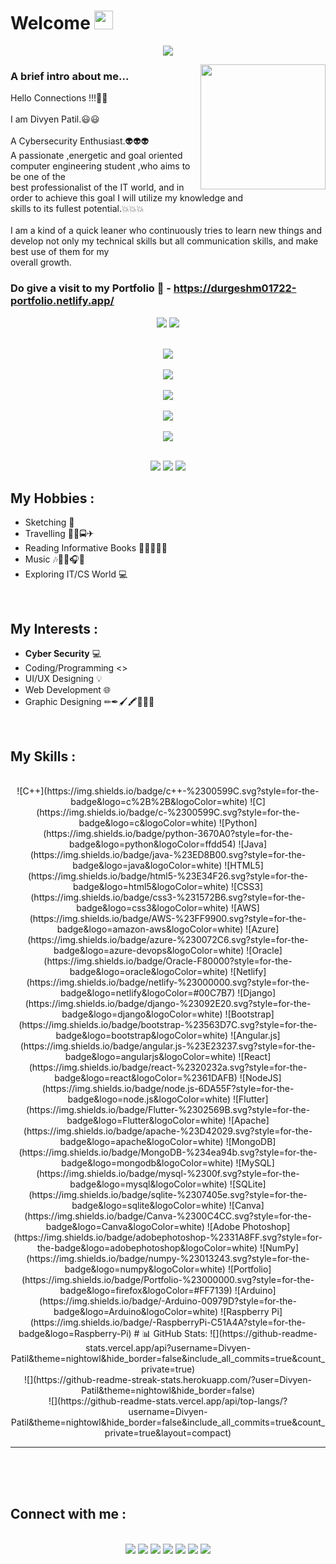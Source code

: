 # Welcome <img src="https://raw.githubusercontent.com/MartinHeinz/MartinHeinz/master/wave.gif" height="30px">

<p align="center">
<img src="https://readme-typing-svg.herokuapp.com?color=%230D60FF&width=800&size=40&center=true&vCenter=true&lines=Hello%2C+I+am+Durgesh;Welcome+to+my+github+profile">
</p>

<img align="right"  height="200px" src="Img/d.gif">

### A brief intro about me...
Hello Connections !!!🌟🌟<br><br>I am Divyen Patil.😃😃<br><br>A Cybersecurity Enthusiast.👽👽👽<br>A passionate ,energetic and goal oriented computer engineering student ,who aims to be one of the<br>best professionalist of the IT world, and in order to achieve this goal I will utilize my knowledge and<br>skills to its fullest potential.💥💥💥<br><br>I am a kind of a quick leaner who continuously tries to learn new things and<br>develop not only my technical skills but all communication skills, and make best use of them for my<br>overall growth.

### Do give a visit to my Portfolio 🔗 - https://durgeshm01722-portfolio.netlify.app/
<p align="center">
<img src="https://img.shields.io/website-up-down-green-red/http/durgeshm01722-portfolio.netlify.app/.svg"> <img src="https://img.shields.io/badge/Maintained%3F-yes-green.svg"> 
<!-- <img src="https://img.shields.io/badge/Netlify-00C7B7?style=for-the-badge&logo=netlify&logoColor=white">-->
<br><br>
</p>

<p align="center">
<img src="https://github-readme-stats.vercel.app/api?username=durgeshm01722&show_icons=true&theme=tokyonight&hide_border=true"><br><br>
<img src="https://github-readme-streak-stats.herokuapp.com/?user=durgeshm01722&theme=algolia&hide_border=true&date_format=j%20M%5B%20Y%5D"><br><br>
<img src="https://github-readme-stats.vercel.app/api/top-langs/?username=durgeshm01722&show_icons=true&theme=radical&layout=compact&langs_count=30&hide_border=true"><br><br>
<img src="https://github-readme-stats.vercel.app/api/pin/?username=durgeshm01722&repo=durgeshm01722&show_owner=true&show_icons=true&theme=radical&hide_border=true"><br><br>
<!-- <img src="https://denvercoder1-github-readme-stats.vercel.app/api/pin/?username=durgeshm01722&repo=durgeshm01722&theme=radical&bg_color=1F222E&title_color=F85D7F&icon_color=F8D866&hide_border=true&show_icons=false"> -->
<img src="https://activity-graph.herokuapp.com/graph?username=durgeshm01722&theme=github&hide_border=true&bg_color=000149&line=008AEC"><br><br>
</p>

<p align="center">
<img src="https://custom-icon-badges.herokuapp.com/github/followers/durgeshm01722?logo=github&style=social">
<img src="https://custom-icon-badges.herokuapp.com/github/stars/durgeshm01722?logo=star&style=social&logoColor=black">
<img src="https://komarev.com/ghpvc/?username=durgeshm01722">
<!-- <img src="https://img.shields.io/github/last-commit/google/skia.svg?style=flat&logo=history&logoColor=white">
<img src="https://custom-icon-badges.herokuapp.com/github/last-commit/custom-icon-badges/durgesh01722?logo=history&logoColor=white"><br> -->
</p>

## My Hobbies :
* Sketching 🎨
* Travelling 🚕🚗🚍✈
* Reading Informative Books 📕📗📘📙📒
* Music 🎶🎵🎼🎧💙
* Exploring IT/CS World 💻
<br>

## My Interests :
* **Cyber Security** 💻
* Coding/Programming <>
* UI/UX Designing 💡
* Web Development 🌐
* Graphic Designing ✏✒🖌🖍📏📐📌
<br>

## My Skills :
<p align="center">
<br>
![C++](https://img.shields.io/badge/c++-%2300599C.svg?style=for-the-badge&logo=c%2B%2B&logoColor=white) ![C](https://img.shields.io/badge/c-%2300599C.svg?style=for-the-badge&logo=c&logoColor=white) ![Python](https://img.shields.io/badge/python-3670A0?style=for-the-badge&logo=python&logoColor=ffdd54) ![Java](https://img.shields.io/badge/java-%23ED8B00.svg?style=for-the-badge&logo=java&logoColor=white) ![HTML5](https://img.shields.io/badge/html5-%23E34F26.svg?style=for-the-badge&logo=html5&logoColor=white) ![CSS3](https://img.shields.io/badge/css3-%231572B6.svg?style=for-the-badge&logo=css3&logoColor=white) ![AWS](https://img.shields.io/badge/AWS-%23FF9900.svg?style=for-the-badge&logo=amazon-aws&logoColor=white) ![Azure](https://img.shields.io/badge/azure-%230072C6.svg?style=for-the-badge&logo=azure-devops&logoColor=white) ![Oracle](https://img.shields.io/badge/Oracle-F80000?style=for-the-badge&logo=oracle&logoColor=white) ![Netlify](https://img.shields.io/badge/netlify-%23000000.svg?style=for-the-badge&logo=netlify&logoColor=#00C7B7) ![Django](https://img.shields.io/badge/django-%23092E20.svg?style=for-the-badge&logo=django&logoColor=white) ![Bootstrap](https://img.shields.io/badge/bootstrap-%23563D7C.svg?style=for-the-badge&logo=bootstrap&logoColor=white) ![Angular.js](https://img.shields.io/badge/angular.js-%23E23237.svg?style=for-the-badge&logo=angularjs&logoColor=white) ![React](https://img.shields.io/badge/react-%2320232a.svg?style=for-the-badge&logo=react&logoColor=%2361DAFB) ![NodeJS](https://img.shields.io/badge/node.js-6DA55F?style=for-the-badge&logo=node.js&logoColor=white) ![Flutter](https://img.shields.io/badge/Flutter-%2302569B.svg?style=for-the-badge&logo=Flutter&logoColor=white) ![Apache](https://img.shields.io/badge/apache-%23D42029.svg?style=for-the-badge&logo=apache&logoColor=white) ![MongoDB](https://img.shields.io/badge/MongoDB-%234ea94b.svg?style=for-the-badge&logo=mongodb&logoColor=white) ![MySQL](https://img.shields.io/badge/mysql-%2300f.svg?style=for-the-badge&logo=mysql&logoColor=white) ![SQLite](https://img.shields.io/badge/sqlite-%2307405e.svg?style=for-the-badge&logo=sqlite&logoColor=white) ![Canva](https://img.shields.io/badge/Canva-%2300C4CC.svg?style=for-the-badge&logo=Canva&logoColor=white) ![Adobe Photoshop](https://img.shields.io/badge/adobephotoshop-%2331A8FF.svg?style=for-the-badge&logo=adobephotoshop&logoColor=white) ![NumPy](https://img.shields.io/badge/numpy-%23013243.svg?style=for-the-badge&logo=numpy&logoColor=white) ![Portfolio](https://img.shields.io/badge/Portfolio-%23000000.svg?style=for-the-badge&logo=firefox&logoColor=#FF7139) ![Arduino](https://img.shields.io/badge/-Arduino-00979D?style=for-the-badge&logo=Arduino&logoColor=white) ![Raspberry Pi](https://img.shields.io/badge/-RaspberryPi-C51A4A?style=for-the-badge&logo=Raspberry-Pi)
# 📊 GitHub Stats:
![](https://github-readme-stats.vercel.app/api?username=Divyen-Patil&theme=nightowl&hide_border=false&include_all_commits=true&count_private=true)<br/>
![](https://github-readme-streak-stats.herokuapp.com/?user=Divyen-Patil&theme=nightowl&hide_border=false)<br/>
![](https://github-readme-stats.vercel.app/api/top-langs/?username=Divyen-Patil&theme=nightowl&hide_border=false&include_all_commits=true&count_private=true&layout=compact)

---
</p>

<br>
<br></br>

## Connect with me :
<p align="center">
<br>
<a href="https://www.linkedin.com/in/durgesh-mahajan-99bab0212/"><img src="https://img.shields.io/badge/LinkedIn-0077B5?style=for-the-badge&logo=linkedin&logoColor=white"></a>
<a href="https://github.com/durgeshm01722"><img src="https://img.shields.io/badge/GitHub-100000?style=for-the-badge&logo=github&logoColor=white"></a>
<a href="mailto:durgeshmahajan1722@gmail.com"><img src="https://img.shields.io/badge/durgeshmahajan1722%40gmail.com-Gmail-red?style=for-the-badge&logo=gmail&logoColor=white"></a>
<a href="https://www.instagram.com/durgeshm01722/"><img src="https://img.shields.io/badge/Instagram-E4405F?style=for-the-badge&logo=instagram&logoColor=white"></a>
<a href="https://www.facebook.com/durgeshmahajan1722/"><img src="https://img.shields.io/badge/Facebook-1877F2?style=for-the-badge&logo=facebook&logoColor=white"></a>
<a href="https://dev.to/durgeshm01722"><img src="https://img.shields.io/badge/dev.to-0A0A0A?style=for-the-badge&logo=dev.to&logoColor=white"></a>
<a href="https://medium.com/@durgeshmahajan1722"><img src="https://img.shields.io/badge/Medium-12100E?style=for-the-badge&logo=medium&logoColor=white"></a>
</p>
